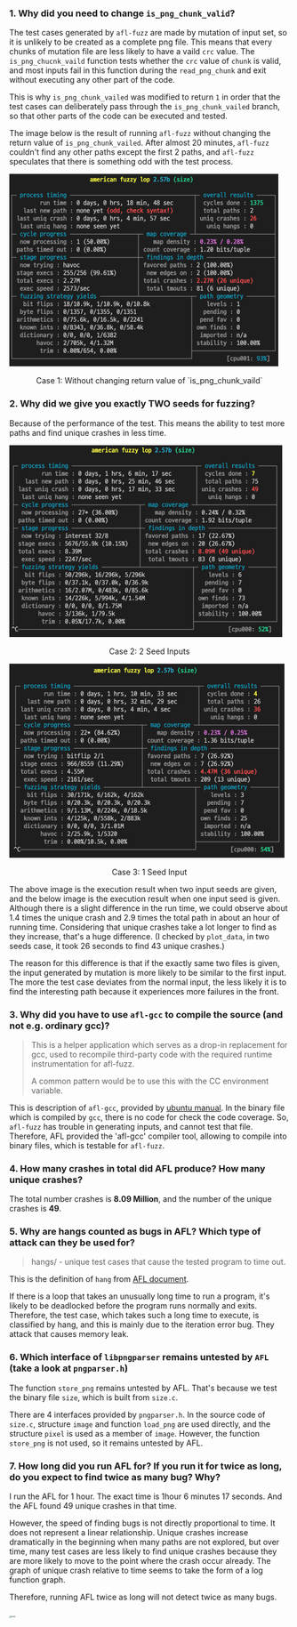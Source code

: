 ### 1. Why did you need to change `is_png_chunk_valid`?

The test cases generated by `afl-fuzz` are made by mutation of input set, so it is unlikely to be created as a complete png file. This means that every chunks of mutation file are less likely to have a vaild `crc` value. The `is_png_chucnk_vaild` function tests whether the `crc` value of `chunk` is valid, and most inputs fail in this function during the `read_png_chunk` and exit without executing any other part of the code.

This is why `is_png_chunk_vailed` was modified to return `1` in order that the test cases can deliberately pass through the `is_png_chunk_vailed` branch, so that other parts of the code can be executed and tested.

The image below is the result of running `afl-fuzz` without changing the return value of `is_png_chunk_vailed`. After  almost 20 minutes, `afl-fuzz` couldn't find any other paths except the first 2 paths, and `afl-fuzz` speculates that there is something odd with the test process.

<img src="./imgs/1_vaild_chunk.png" alt="1_vaild_chunk" style="zoom:50%;" />

<p style="text-align: center;" >Case 1: Without changing return value of `is_png_chunk_vaild`</p>



### 2. Why did we give you exactly TWO seeds for fuzzing?

Because of the performance of the test. This means the ability to test more paths and find unique crashes in less time.

<img src="./imgs/seed_2.png" alt="seed_2" style="zoom:50%;" />

<p style="text-align: center;" >Case 2: 2 Seed Inputs</p>

<img src="./imgs/seed_1.png" alt="seed_1" style="zoom:50%;" />

<p style="text-align: center;" >Case 3: 1 Seed Input</p>

The above image is the execution result when two input seeds are given, and the below image is the execution result when one input seed is given. Although there is a slight difference in the run time, we could observe about 1.4 times the unique crash and 2.9 times the total path in about an hour of running time. Considering that unique crashes take a lot longer to find as they increase, that's a huge difference. (I checked by `plot_data`, in two seeds case, it took 26 seconds to find 43 unique crashes.)

The reason for this difference is that if the exactly same two files is given, the input generated by mutation is more likely to be similar to the first input. The more the test case deviates from the normal input, the less likely it is to find the interesting path because it experiences more failures in the front.



### 3. Why did you have to use `afl-gcc` to compile the source (and not e.g. ordinary gcc)?

>This  is  a  helper  application  which  serves  as a drop-in replacement for gcc, used to recompile third-party code with the required runtime instrumentation for afl-fuzz.
>
>A common pattern would be to use this with the CC environment variable.

This is description of `afl-gcc`, provided by [ubuntu manual](http://manpages.ubuntu.com/manpages/bionic/man1/afl-gcc.1.html). In the binary file which is compiled by `gcc`, there is no code for check the code coverage. So, `afl-fuzz` has trouble in generating inputs, and cannot test that file. Therefore, AFL provided the 'afl-gcc' compiler tool, allowing to compile into binary files, which is testable for `afl-fuzz`.



### 4. How many crashes in total did AFL produce? How many unique crashes?

The total number crashes is **8.09 Million**, and the number of the unique crashes is **49**.



### 5. Why are hangs counted as bugs in AFL? Which type of attack can they be used for?

>hangs/ - unique test cases that cause the tested program to time out.

This is the definition of `hang` from [AFL document](https://github.com/google/AFL). 

If there is a loop that takes an unusually long time to run a program, it's likely to be deadlocked before the program runs normally and exits. Therefore, the test case, which takes such a long time to execute, is classified by hang, and this is mainly due to the iteration error bug. They attack that causes memory leak.



### 6. Which interface of `libpngparser` remains untested by `AFL` (take a look at `pngparser.h`)

The function `store_png` remains untested by AFL. That's because we test the binary file `size`, which is built from `size.c`.

There are 4 interfaces provided by `pngparser.h`. In the source code of `size.c`, structure `image` and function `load_png` are used directly, and the structure `pixel` is used as a member of `image`. However, the function `store_png` is not used, so it remains untested by AFL.



### 7. How long did you run AFL for? If you run it for twice as long, do you expect to find twice as many bug? Why?

I run the AFL for 1 hour. The exact time is 1hour 6 minutes 17 seconds. And the AFL found 49 unique crashes in that time.

However, the speed of finding bugs is not directly proportional to time. It does not represent a linear relationship. Unique crashes increase dramatically in the beginning when many paths are not explored, but over time, many test cases are less likely to find unique crashes because they are more likely to move to the point where the crash occur already. The graph of unique crash relative to time seems to take the form of a log function graph.

Therefore, running AFL twice as long will not detect twice as many bugs.

<img src="/Users/soogeunpark/Desktop/Courses/2022-1st/computer_security/HWs/HW2/reports/imgs/chart.png" alt="chart" style="zoom:22%;" />



